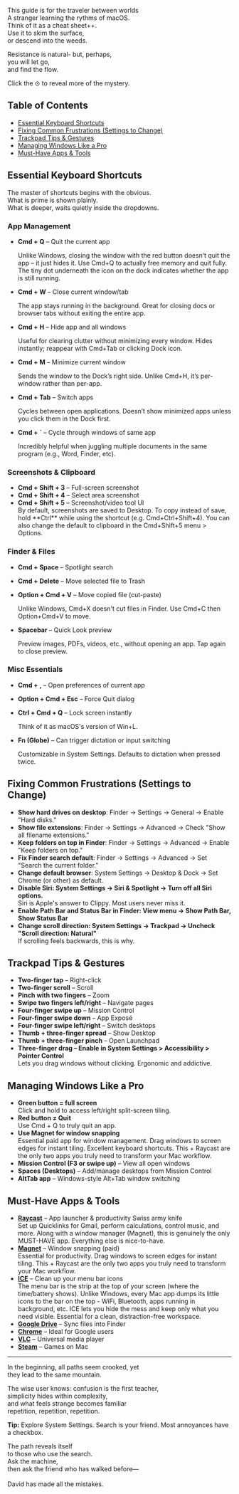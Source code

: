 This guide is for the traveler between worlds<br/> A stranger learning the rythms of macOS. <br/> Think of it as a cheat sheet++. <br/> Use it to skim the surface, <br/>or descend into the weeds.

Resistance is natural- but, perhaps, <br/>you will let go, <br/>and find the flow.

Click the <span class="toggle-indicator">⊙</span> to reveal more of the mystery.

## Table of Contents

- [Essential Keyboard Shortcuts](#essential-keyboard-shortcuts)
- [Fixing Common Frustrations (Settings to Change)](#fixing-common-frustrations-settings-to-change)
- [Trackpad Tips & Gestures](#trackpad-tips--gestures)
- [Managing Windows Like a Pro](#managing-windows-like-a-pro)
- [Must-Have Apps & Tools](#must-have-apps--tools)

## Essential Keyboard Shortcuts

The master of shortcuts begins with the obvious.<br/>
What is prime is shown plainly.<br/>
What is deeper, waits quietly inside the dropdowns.<br/>

### App Management

- **Cmd + Q** – Quit the current app
  <div class="extra-info">Unlike Windows, closing the window with the red button doesn’t quit the app – it just hides it. Use Cmd+Q to actually free memory and quit fully. The tiny dot underneath the icon on the dock indicates whether the app is still running.</div>

- **Cmd + W** – Close current window/tab
  <div class="extra-info">The app stays running in the background. Great for closing docs or browser tabs without exiting the entire app.</div>

- **Cmd + H** – Hide app and all windows
  <div class="extra-info">Useful for clearing clutter without minimizing every window. Hides instantly; reappear with Cmd+Tab or clicking Dock icon.</div>

- **Cmd + M** – Minimize current window
  <div class="extra-info">Sends the window to the Dock’s right side. Unlike Cmd+H, it’s per-window rather than per-app.</div>

- **Cmd + Tab** – Switch apps
  <div class="extra-info">Cycles between open applications. Doesn’t show minimized apps unless you click them in the Dock first.</div>

- **Cmd + `** – Cycle through windows of same app
  <div class="extra-info">Incredibly helpful when juggling multiple documents in the same program (e.g., Word, Finder, etc).</div>

### Screenshots & Clipboard

- **Cmd + Shift + 3** – Full-screen screenshot
- **Cmd + Shift + 4** – Select area screenshot
- **Cmd + Shift + 5** – Screenshot/video tool UI
  <div class="extra-info">By default, screenshots are saved to Desktop. To copy instead of save, hold **Ctrl** while using the shortcut (e.g. Cmd+Ctrl+Shift+4). You can also change the default to clipboard in the Cmd+Shift+5 menu > Options.</div>

### Finder & Files

- **Cmd + Space** – Spotlight search
- **Cmd + Delete** – Move selected file to Trash
- **Option + Cmd + V** – Move copied file (cut-paste)
  <div class="extra-info">Unlike Windows, Cmd+X doesn't cut files in Finder. Use Cmd+C then Option+Cmd+V to move.</div>

- **Spacebar** – Quick Look preview
  <div class="extra-info">Preview images, PDFs, videos, etc., without opening an app. Tap again to close preview.</div>

### Misc Essentials

- **Cmd + ,** – Open preferences of current app
- **Option + Cmd + Esc** – Force Quit dialog
- **Ctrl + Cmd + Q** – Lock screen instantly
  <div class="extra-info">Think of it as macOS's version of Win+L.</div>

- **Fn (Globe)** – Can trigger dictation or input switching
  <div class="extra-info">Customizable in System Settings. Defaults to dictation when pressed twice.</div>

## Fixing Common Frustrations (Settings to Change)

- **Show hard drives on desktop**: Finder → Settings → General → Enable "Hard disks."
- **Show file extensions**: Finder → Settings → Advanced → Check "Show all filename extensions."
- **Keep folders on top in Finder**: Finder → Settings → Advanced → Enable "Keep folders on top."
- **Fix Finder search default**: Finder → Settings → Advanced → Set "Search the current folder."
- **Change default browser**: System Settings → Desktop & Dock → Set Chrome (or other) as default.
- **Disable Siri: System Settings → Siri & Spotlight → Turn off all Siri options.**
  <div class="extra-info">Siri is Apple's answer to Clippy. Most users never miss it.</div>
- **Enable Path Bar and Status Bar in Finder: View menu → Show Path Bar, Show Status Bar**
- **Change scroll direction: System Settings → Trackpad → Uncheck "Scroll direction: Natural"**
  <div class="extra-info">If scrolling feels backwards, this is why.</div>

## Trackpad Tips & Gestures

- **Two-finger tap** – Right-click
- **Two-finger scroll** – Scroll
- **Pinch with two fingers** – Zoom
- **Swipe two fingers left/right** – Navigate pages
- **Four-finger swipe up** – Mission Control
- **Four-finger swipe down** – App Exposé
- **Four-finger swipe left/right** – Switch desktops
- **Thumb + three-finger spread** – Show Desktop
- **Thumb + three-finger pinch** – Open Launchpad
- **Three-finger drag – Enable in System Settings > Accessibility > Pointer Control**
  <div class="extra-info">Lets you drag windows without clicking. Ergonomic and addictive.</div>

## Managing Windows Like a Pro

- **Green button = full screen**
  <div class="extra-info">Click and hold to access left/right split-screen tiling.</div>
- **Red button ≠ Quit**
  <div class="extra-info">Use Cmd + Q to truly quit an app.</div>
- **Use Magnet for window snapping**
  <div class="extra-info">Essential paid app for window management. Drag windows to screen edges for instant tiling. Excellent keyboard shortcuts. This + Raycast are the only two apps you truly need to transform your Mac workflow.</div>
- **Mission Control (F3 or swipe up)** – View all open windows
- **Spaces (Desktops)** – Add/manage desktops from Mission Control
- **AltTab app** – Windows-style Alt+Tab window switching

## Must-Have Apps & Tools

- [**Raycast**](https://www.raycast.com) – App launcher & productivity Swiss army knife
  <div class="extra-info">Set up Quicklinks for Gmail, perform calculations, control music, and more. Along with a window manager (Magnet), this is genuinely the only MUST-HAVE app. Everything else is nice-to-have.</div>
- [**Magnet**](https://magnet.crowdcafe.com) – Window snapping (paid)
  <div class="extra-info">Essential for productivity. Drag windows to screen edges for instant tiling. This + Raycast are the only two apps you truly need to transform your Mac workflow.</div>
- [**ICE**](https://icemenubar.app/) – Clean up your menu bar icons
  <div class="extra-info">The menu bar is the strip at the top of your screen (where the time/battery shows). Unlike Windows, every Mac app dumps its little icons to the bar on the top - WiFi, Bluetooth, apps running in background, etc. ICE lets you hide the mess and keep only what you need visible. Essential for a clean, distraction-free workspace.</div>
- [**Google Drive**](https://www.google.com/drive/download/) – Sync files into Finder
- [**Chrome**](https://www.google.com/chrome/) – Ideal for Google users
- [**VLC**](https://www.videolan.org/vlc/index.html) – Universal media player
- [**Steam**](https://store.steampowered.com/about/) – Games on Mac


---

In the beginning, all paths seem crooked, yet<br/>
they lead to the same mountain.

The wise user knows:
confusion is the first teacher,<br/>
simplicity hides within complexity,<br/>
and what feels strange becomes familiar<br/>
repetition, repetition, repetition.


**Tip:** Explore System Settings. Search is your friend. Most annoyances have a checkbox.

The path reveals itself<br/>
to those who use the search.<br/>
Ask the machine,<br/>
then ask the friend who has walked before—<br/><br/>
David has made all the mistakes.